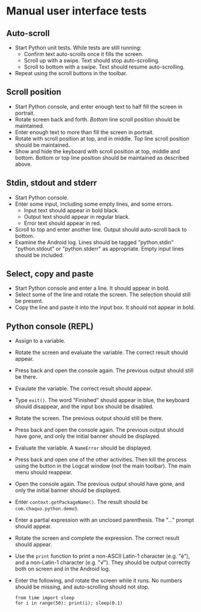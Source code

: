 # Manual user interface tests

## Auto-scroll
* Start Python unit tests. While tests are still running:
  * Confirm text auto-scrolls once it fills the screen.
  * Scroll up with a swipe. Text should stop auto-scrolling.
  * Scroll to bottom with a swipe. Text should resume auto-scrolling.
* Repeat using the scroll buttons in the toolbar.

## Scroll position
* Start Python console, and enter enough text to half fill the screen in portrait.
* Rotate screen back and forth. *Bottom* line scroll position should be maintained.
* Enter enough text to more than fill the screen in portrait.
* Rotate with scroll position at top, and in middle. *Top* line scroll position should be
  maintained.
* Show and hide the keyboard with scroll position at top, middle and bottom. Bottom or top line
  position should be maintained as described above.

## Stdin, stdout and stderr
* Start Python console.
* Enter some input, including some empty lines, and some errors.
  * Input text should appear in bold black.
  * Output text should appear in regular black.
  * Error text should appear in red.
* Scroll to top and enter another line. Output should auto-scroll back to bottom.
* Examine the Android log. Lines should be tagged "python.stdin" "python.stdout" or
  "python.stderr" as appropriate. Empty input lines should be included.

## Select, copy and paste
* Start Python console and enter a line. It should appear in bold.
* Select some of the line and rotate the screen. The selection should still be present.
* Copy the line and paste it into the input box. It should not appear in bold.

## Python console (REPL)
* Assign to a variable.
* Rotate the screen and evaluate the variable. The correct result should appear.
* Press back and open the console again. The previous output should still be there.
* Evaulate the variable. The correct result should appear.
* Type `exit()`. The word "Finished" should appear in blue, the keyboard should disappear, and
  the input box should be disabled.
* Rotate the screen. The previous output should still be there.
* Press back and open the console again. The previous output should have gone, and only the initial
  banner should be displayed.
* Evaluate the variable. A `NameError` should be displayed.

* Press back and open one of the other activities. Then kill the process using the button in
  the Logcat window (not the main toolbar). The main menu should reappear.
* Open the console again. The previous output should have gone, and only the initial banner should
  be displayed.

* Enter `context.getPackageName()`. The result should be `com.chaquo.python.demo3`.

* Enter a partial expression with an unclosed parenthesis. The "..." prompt should appear.
* Rotate the screen and complete the expression. The correct result should appear.

* Use the `print` function to print a non-ASCII Latin-1 character (e.g. "é"), and a non-Latin-1
  character (e.g. "√"). They should be output correctly both on screen and in the Android log.

* Enter the following, and rotate the screen while it runs. No numbers should be missing, and
  auto-scrolling should not stop.
  ```
  from time import sleep
  for i in range(50): print(i); sleep(0.1)
  ```


